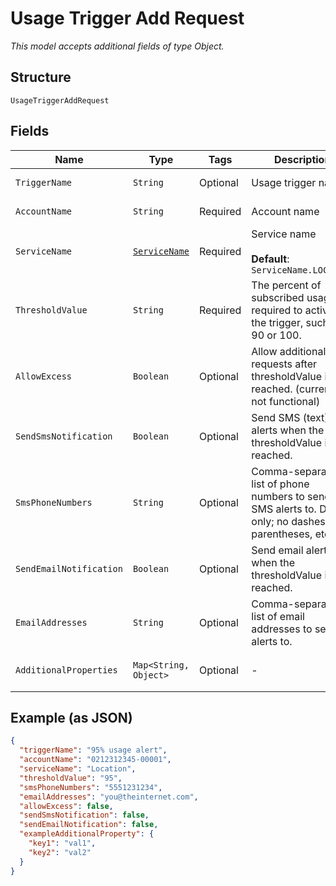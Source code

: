 
# Usage Trigger Add Request

*This model accepts additional fields of type Object.*

## Structure

`UsageTriggerAddRequest`

## Fields

| Name | Type | Tags | Description | Getter | Setter |
|  --- | --- | --- | --- | --- | --- |
| `TriggerName` | `String` | Optional | Usage trigger name | String getTriggerName() | setTriggerName(String triggerName) |
| `AccountName` | `String` | Required | Account name | String getAccountName() | setAccountName(String accountName) |
| `ServiceName` | [`ServiceName`](../../doc/models/service-name.md) | Required | Service name<br><br>**Default**: `ServiceName.LOCATION` | ServiceName getServiceName() | setServiceName(ServiceName serviceName) |
| `ThresholdValue` | `String` | Required | The percent of subscribed usage required to activate the trigger, such as 90 or 100. | String getThresholdValue() | setThresholdValue(String thresholdValue) |
| `AllowExcess` | `Boolean` | Optional | Allow additional requests after thresholdValue is reached. (currently not functional) | Boolean getAllowExcess() | setAllowExcess(Boolean allowExcess) |
| `SendSmsNotification` | `Boolean` | Optional | Send SMS (text) alerts when the thresholdValue is reached. | Boolean getSendSmsNotification() | setSendSmsNotification(Boolean sendSmsNotification) |
| `SmsPhoneNumbers` | `String` | Optional | Comma-separated list of phone numbers to send SMS alerts to. Digits only; no dashes or parentheses, etc. | String getSmsPhoneNumbers() | setSmsPhoneNumbers(String smsPhoneNumbers) |
| `SendEmailNotification` | `Boolean` | Optional | Send email alerts when the thresholdValue is reached. | Boolean getSendEmailNotification() | setSendEmailNotification(Boolean sendEmailNotification) |
| `EmailAddresses` | `String` | Optional | Comma-separated list of email addresses to send alerts to. | String getEmailAddresses() | setEmailAddresses(String emailAddresses) |
| `AdditionalProperties` | `Map<String, Object>` | Optional | - | Object getAdditionalProperty(String key) | additionalProperty(String key, Object value) |

## Example (as JSON)

```json
{
  "triggerName": "95% usage alert",
  "accountName": "0212312345-00001",
  "serviceName": "Location",
  "thresholdValue": "95",
  "smsPhoneNumbers": "5551231234",
  "emailAddresses": "you@theinternet.com",
  "allowExcess": false,
  "sendSmsNotification": false,
  "sendEmailNotification": false,
  "exampleAdditionalProperty": {
    "key1": "val1",
    "key2": "val2"
  }
}
```

